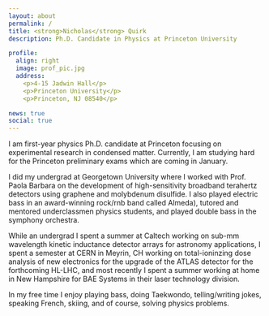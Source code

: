```yaml
---
layout: about
permalink: /
title: <strong>Nicholas</strong> Quirk
description: Ph.D. Candidate in Physics at Princeton University

profile:
  align: right
  image: prof_pic.jpg
  address: 
    <p>4-15 Jadwin Hall</p>
    <p>Princeton University</p>
    <p>Princeton, NJ 08540</p>

news: true
social: true
---
```

I am first-year physics Ph.D. candidate at Princeton focusing on experimental research in condensed matter. Currently, I am studying hard for the Princeton preliminary exams which are coming in January. 

I did my undergrad at Georgetown University where I worked with Prof. Paola Barbara on the development of high-sensitivity broadband terahertz detectors using graphene and molybdenum disulfide. I also played electric bass in an award-winning rock/rnb band called Almeda), tutored and mentored underclassmen physics students, and played double bass in the symphony orchestra.

While an undergrad I spent a summer at Caltech working on sub-mm wavelength kinetic inductance detector arrays for astronomy applications, I spent a semester at CERN in Meyrin, CH working on total-ioninzing dose analysis of new electronics for the upgrade of the ATLAS detector for the forthcoming HL-LHC, and most recently I spent a summer working at home in New Hampshire for BAE Systems in their laser technology division.

In my free time I enjoy playing bass, doing Taekwondo, telling/writing jokes, speaking French, skiing, and of course, solving physics problems.


